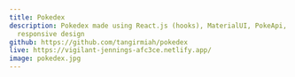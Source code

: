 ```yaml
---
title: Pokedex
description: Pokedex made using React.js (hooks), MaterialUI, PokeApi, Chart.js,
  responsive design
github: https://github.com/tangirmiah/pokedex
live: https://vigilant-jennings-afc3ce.netlify.app/
image: pokedex.jpg
---
```


